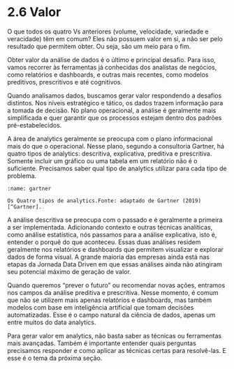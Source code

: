 # 2.6 Valor

O que todos os quatro Vs anteriores (volume, velocidade, variedade e veracidade) têm em comum? Eles não possuem valor em si, a não ser pelo resultado que permitem obter. Ou seja, são um meio para o fim. 

Obter valor da análise de dados é o último e principal desafio. Para isso, vamos recorrer às ferramentas já conhecidas dos analistas de negócios, como relatórios e dashboards, e outras mais recentes, como modelos preditivos, prescritivos e até cognitivos. 

Quando analisamos dados, buscamos gerar valor respondendo a desafios distintos. Nos níveis estratégico e tático, os dados trazem informação para a tomada de decisão. No plano operacional, a análise é geralmente mais simplificada e quer garantir que os processos estejam dentro dos padrões pré-estabelecidos.

A área de analytics geralmente se preocupa com o plano informacional mais do que o operacional. Nesse plano, segundo a consultoria Gartner, há quatro tipos de analytics: descritiva, explicativa, preditiva e prescritiva.  Somente incluir um gráfico ou uma tabela em um relatório não é o suficiente. Precisamos saber qual tipo de analytics utilizar para cada tipo de problema.

```{figure} ../../../assets/img/analytics_gartner.png
:name: gartner

Os Quatro tipos de analytics.Fonte: adaptado de Gartner (2019)[^Gartner].
```

A análise descritiva se preocupa com o passado e é geralmente a primeira a ser implementada. Adicionando contexto e outras técnicas analíticas, como análise estatística, nós passamos para a análise explicativa, isto é, entender o porquê do que aconteceu. Essas duas análises residem geralmente nos relatórios e dashboards que permitem visualizar e explorar dados de forma visual. A grande maioria das empresas ainda está nas etapas da Jornada Data Driven em que essas análises ainda não atingiram seu potencial máximo de geração de valor. 

Quando queremos “prever o futuro” ou recomendar novas ações, entramos nos campos da análise preditiva e prescritiva. Nesse momento, é comum que não se utilizem mais apenas relatórios e dashboards, mas também modelos com base em inteligência artificial que tomam decisões automatizadas. Esse é o campo natural da ciência de dados, apenas um entre muitos do data analytics.

Para gerar valor em analytics, não basta saber as técnicas ou ferramentas mais avançadas. Também é importante entender quais perguntas precisamos responder e como aplicar as técnicas certas para resolvê-las.  E esse é o tema da próxima seção.



[^Gartner]: Gartner. 2019 Planning guide for data and analytics. Disponível em: https://www.gartner.com/en/doc/361501-2019-planning-guide-for-data-and-analytics.
